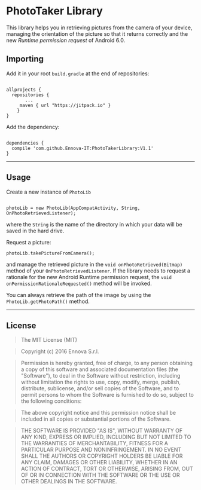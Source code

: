 PhotoTaker Library
=================

This library helps you in retrieving pictures from the camera of your device,
managing the orientation of the picture so that it returns correctly and the
new *Runtime permission request* of Android 6.0.

Importing
---------
Add it in your root `build.gradle` at the end of repositories:

```

allprojects {
  repositories {
	   ...
     maven { url "https://jitpack.io" }
	}
}
```

Add the dependency:

```

dependencies {
  compile 'com.github.Ennova-IT:PhotoTakerLibrary:V1.1'
}

```

__________________

Usage
-------------
Create a new instance of `PhotoLib`
```

photoLib = new PhotoLib(AppCompatActivity, String, OnPhotoRetrievedListener);

```

where the `String` is the name of the directory in which your data will be saved
in the hard drive.

Request a picture:
```
photoLib.takePictureFromCamera();
```

and manage the retrieved picture in the `void onPhotoRetrieved(Bitmap)` method of
your `OnPhotoRetrievedListener`. If the library needs to request a rationale for
the new Android Runtime permission request, the `void onPermissionRationaleRequested()`
method will be invoked.

You can always retrieve the path of the image by using the `PhotoLib.getPhotoPath()`
method.

__________________

License
----------

> The MIT License (MIT)

> Copyright (c) 2016 Ennova S.r.l.

> Permission is hereby granted, free of charge, to any person obtaining a copy of this software and associated documentation files (the "Software"), to deal in the Software without restriction, including without limitation the rights to use, copy, modify, merge, publish, distribute, sublicense, and/or sell copies of the Software, and to permit persons to whom the Software is furnished to do so, subject to the following conditions:

> The above copyright notice and this permission notice shall be included in all copies or substantial portions of the Software.

> THE SOFTWARE IS PROVIDED "AS IS", WITHOUT WARRANTY OF ANY KIND, EXPRESS OR IMPLIED, INCLUDING BUT NOT LIMITED TO THE WARRANTIES OF MERCHANTABILITY, FITNESS FOR A PARTICULAR PURPOSE AND NONINFRINGEMENT. IN NO EVENT SHALL THE AUTHORS OR COPYRIGHT HOLDERS BE LIABLE FOR ANY CLAIM, DAMAGES OR OTHER LIABILITY, WHETHER IN AN ACTION OF CONTRACT, TORT OR OTHERWISE, ARISING FROM, OUT OF OR IN CONNECTION WITH THE SOFTWARE OR THE USE OR OTHER DEALINGS IN THE SOFTWARE.
